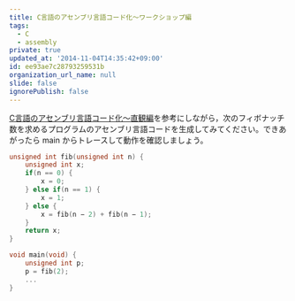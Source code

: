 ```yaml
---
title: C言語のアセンブリ言語コード化〜ワークショップ編
tags:
  - C
  - assembly
private: true
updated_at: '2014-11-04T14:35:42+09:00'
id: ee93ae7c28793259531b
organization_url_name: null
slide: false
ignorePublish: false
---
```


[C言語のアセンブリ言語コード化〜直観編](http://qiita.com/zacky1972/items/86741d1ac6939795784f)を参考にしながら，次のフィボナッチ数を求めるプログラムのアセンブリ言語コードを生成してみてください。できあがったら main からトレースして動作を確認しましょう。

```c:fib.c
unsigned int fib(unsigned int n) {
	unsigned int x;
	if(n == 0) {
		x = 0;
	} else if(n == 1) {
		x = 1;
	} else {
		x = fib(n − 2) + fib(n − 1);
	}
	return x;
}

void main(void) {
	unsigned int p;
	p = fib(2);
	...
}
```
